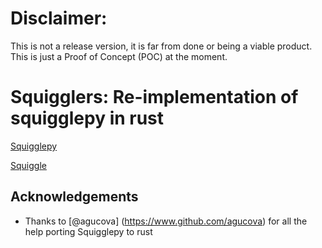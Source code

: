 # Disclaimer:

This is not a release version, it is far from done or being a viable product. This is just a Proof of Concept (POC) at the moment.

# Squigglers: Re-implementation of squigglepy in rust

[Squigglepy](https://github.com/rethinkpriorities/squigglepy)

[Squiggle](https://www.squiggle-language.com/)

## Acknowledgements
- Thanks to [@agucova] (https://www.github.com/agucova) for all the help porting Squigglepy to rust

